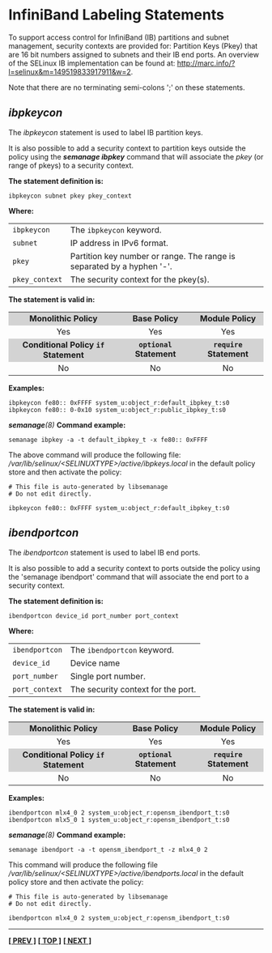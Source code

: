 # InfiniBand Labeling Statements

To support access control for InfiniBand (IB) partitions and subnet
management, security contexts are provided for: Partition Keys (Pkey)
that are 16 bit numbers assigned to subnets and their IB end ports. An
overview of the SELinux IB implementation can be found at:
<http://marc.info/?l=selinux&m=149519833917911&w=2>.

Note that there are no terminating semi-colons ';' on these statements.


## *ibpkeycon*

The *ibpkeycon* statement is used to label IB partition keys.

It is also possible to add a security context to partition keys outside
the policy using the ***semanage ibpkey*** command that will associate the
*pkey* (or range of pkeys) to a security context.

**The statement definition is:**

```
ibpkeycon subnet pkey pkey_context
```

**Where:**

<table>
<tbody>
<tr>
<td><code>ibpkeycon</code></td>
<td>The <code>ibpkeycon</code> keyword.</td>
</tr>
<tr>
<td><code>subnet</code></td>
<td>IP address in IPv6 format.</td>
</tr>
<tr>
<td><code>pkey</code></td>
<td>Partition key number or range. The range is separated by a hyphen '-'.</td>
</tr>
<tr>
<td><code>pkey_context</code></td>
<td>The security context for the pkey(s).</td>
</tr>
</tbody>
</table>

**The statement is valid in:**

<table style="text-align:center">
<tbody>
<tr style="background-color:#D3D3D3;">
<td><strong>Monolithic Policy</strong></td>
<td><strong>Base Policy</strong></td>
<td><strong>Module Policy</strong></td>
</tr>
<tr>
<td>Yes</td>
<td>Yes</td>
<td>Yes</td>
</tr>
<tr style="background-color:#D3D3D3;">
<td><strong>Conditional Policy <code>if</code> Statement</strong></td>
<td><strong><code>optional</code> Statement</strong></td>
<td><strong><code>require</code> Statement</strong></td>
</tr>
<tr>
<td>No</td>
<td>No</td>
<td>No</td>
</tr>
</tbody>
</table>

**Examples:**

```
ibpkeycon fe80:: 0xFFFF system_u:object_r:default_ibpkey_t:s0
ibpkeycon fe80:: 0-0x10 system_u:object_r:public_ibpkey_t:s0
```

***semanage**(8)* **Command example:**

```
semanage ibpkey -a -t default_ibpkey_t -x fe80:: 0xFFFF
```

The above command will produce the following file:
*/var/lib/selinux/&lt;SELINUXTYPE&gt;/active/ibpkeys.local*
in the default *<SELINUXTYPE>* policy store and then activate the policy:

```
# This file is auto-generated by libsemanage
# Do not edit directly.

ibpkeycon fe80:: 0xFFFF system_u:object_r:default_ibpkey_t:s0
```


## *ibendportcon*

The *ibendportcon* statement is used to label IB end ports.

It is also possible to add a security context to ports outside the
policy using the 'semanage ibendport' command that will associate the
end port to a security context.

**The statement definition is:**

```
ibendportcon device_id port_number port_context
```

**Where:**

<table>
<tbody>
<tr>
<td><code>ibendportcon</code></td>
<td>The <code>ibendportcon</code> keyword.</td>
</tr>
<tr>
<td><code>device_id</code></td>
<td>Device name</td>
</tr>
<tr>
<td><code>port_number</code></td>
<td>Single port number.</td>
</tr>
<tr>
<td><code>port_context</code></td>
<td>The security context for the port.</td>
</tr>
</tbody>
</table>

**The statement is valid in:**

<table style="text-align:center">
<tbody>
<tr style="background-color:#D3D3D3;">
<td><strong>Monolithic Policy</strong></td>
<td><strong>Base Policy</strong></td>
<td><strong>Module Policy</strong></td>
</tr>
<tr>
<td>Yes</td>
<td>Yes</td>
<td>Yes</td>
</tr>
<tr style="background-color:#D3D3D3;">
<td><strong>Conditional Policy <code>if</code> Statement</strong></td>
<td><strong><code>optional</code> Statement</strong></td>
<td><strong><code>require</code> Statement</strong></td>
</tr>
<tr>
<td>No</td>
<td>No</td>
<td>No</td>
</tr>
</tbody>
</table>

**Examples:**

```
ibendportcon mlx4_0 2 system_u:object_r:opensm_ibendport_t:s0
ibendportcon mlx5_0 1 system_u:object_r:opensm_ibendport_t:s0
```

***semanage**(8)* **Command example:**

```
semanage ibendport -a -t opensm_ibendport_t -z mlx4_0 2
```

This command will produce the following file
*/var/lib/selinux/&lt;SELINUXTYPE&gt;/active/ibendports.local* in the default
*<SELINUXTYPE>* policy store and then activate the policy:

```
# This file is auto-generated by libsemanage
# Do not edit directly.

ibendportcon mlx4_0 2 system_u:object_r:opensm_ibendport_t:s0
```


<!-- %CUTHERE% -->

---
**[[ PREV ]](network_statements.md)** **[[ TOP ]](#)** **[[ NEXT ]](xen_statements.md)**

